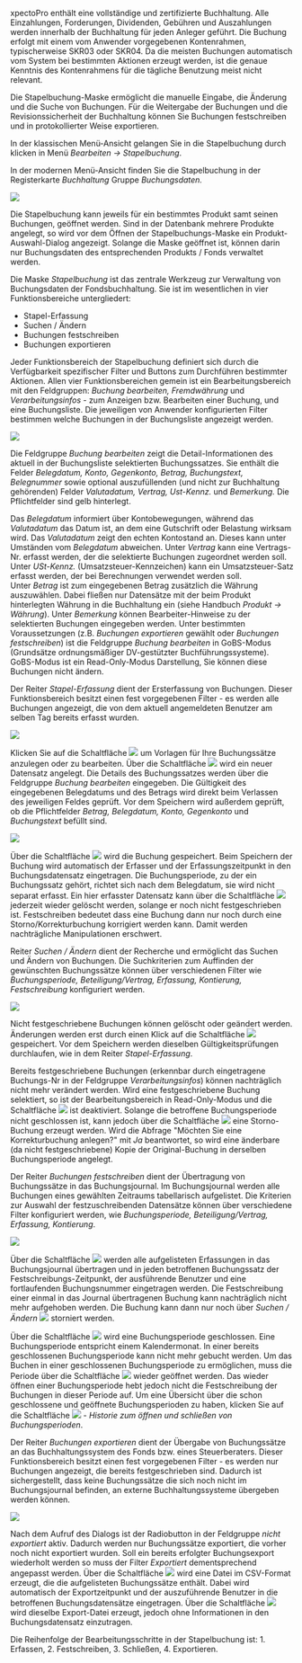 xpectoPro enthält eine vollständige und zertifizierte Buchhaltung. Alle Einzahlungen, Forderungen, Dividenden, Gebühren und Auszahlungen werden innerhalb der Buchhaltung für jeden Anleger geführt. Die Buchung erfolgt mit einem vom Anwender vorgegebenen Kontenrahmen, typischerweise SKR03 oder SKR04.
Da die meisten Buchungen automatisch vom System bei bestimmten Aktionen erzeugt werden, ist die genaue Kenntnis des Kontenrahmens für die tägliche Benutzung meist nicht relevant. 


Die Stapelbuchung-Maske ermöglicht die manuelle Eingabe, die Änderung und die Suche von Buchungen. Für die Weitergabe der Buchungen und die Revisionssicherheit der Buchhaltung können Sie Buchungen festschreiben und in protokollierter Weise exportieren.

In der klassischen Menü-Ansicht gelangen Sie in die Stapelbuchung durch klicken  in Menü *Bearbeiten → Stapelbuchung*.

In der modernen Menü-Ansicht finden Sie die Stapelbuchung in der Registerkarte *Buchhaltung* Gruppe *Buchungsdaten.*

![](http://xpecto.github.io/docs/img/img_1461684057429.png) 

Die Stapelbuchung kann jeweils für ein bestimmtes Produkt samt seinen Buchungen, geöffnet werden. Sind in der Datenbank mehrere Produkte angelegt, so wird vor dem Öffnen der Stapelbuchungs-Maske ein Produkt-Auswahl-Dialog angezeigt. Solange die Maske geöffnet ist, können darin nur Buchungsdaten des entsprechenden Produkts / Fonds verwaltet werden.

Die Maske *Stapelbuchung* ist das zentrale Werkzeug zur Verwaltung von Buchungsdaten der Fondsbuchhaltung. Sie ist im wesentlichen in vier Funktionsbereiche untergliedert:
 
 - Stapel-Erfassung
 -  Suchen / Ändern
 -  Buchungen festschreiben
 -  Buchungen exportieren

Jeder Funktionsbereich der Stapelbuchung definiert sich durch die Verfügbarkeit spezifischer Filter und Buttons zum Durchführen bestimmter Aktionen. Allen vier Funktionsbereichen gemein ist ein Bearbeitungsbereich mit den Feldgruppen: *Buchung bearbeiten, Fremdwährung* und *Verarbeitungsinfos* - zum Anzeigen bzw. Bearbeiten einer Buchung, und eine Buchungsliste. Die jeweiligen von Anwender konfigurierten Filter bestimmen welche Buchungen in der Buchungsliste angezeigt werden. 
 
![](http://xpecto.github.io/docs/img/img_1461685073709.png)

Die Feldgruppe *Buchung bearbeiten* zeigt die Detail-Informationen des aktuell in der Buchungsliste selektierten Buchungssatzes. Sie enthält die Felder *Belegdatum, Konto, Gegenkonto, Betrag, Buchungstext, Belegnummer* sowie optional auszufüllenden (und nicht zur Buchhaltung gehörenden) Felder *Valutadatum, Vertrag, Ust-Kennz.* und *Bemerkung.* Die Pflichtfelder sind gelb hinterlegt. 

Das *Belegdatum* informiert über Kontobewegungen, während das *Valutadatum* das Datum ist, an dem eine Gutschrift oder Belastung wirksam wird. Das *Valutadatum* zeigt den echten Kontostand an. Dieses kann unter Umständen vom *Belegdatum* abweichen. 
Unter *Vertrag* kann eine Vertrags-Nr. erfasst werden, der die selektierte Buchungen zugeordnet werden soll. 
Unter *USt-Kennz.* (Umsatzsteuer-Kennzeichen) kann ein Umsatzsteuer-Satz erfasst werden, der bei Berechnungen verwendet werden soll.  
Unter *Betrag* ist zum eingegebenen Betrag zusätzlich die Währung auszuwählen. Dabei fließen nur Datensätze mit der beim Produkt hinterlegten Währung in die Buchhaltung ein (siehe Handbuch *Produkt → Währung*).
Unter *Bemerkung* können Bearbeiter-Hinweise zu der selektierten Buchungen eingegeben werden.
Unter bestimmten Voraussetzungen (z.B. *Buchungen exportieren* gewählt oder *Buchungen festschreiben*) ist die Feldgruppe *Buchung bearbeiten* in GoBS-Modus (Grundsätze ordnungsmäßiger DV-gestützter Buchführungssysteme). GoBS-Modus ist ein Read-Only-Modus Darstellung, Sie können diese Buchungen nicht ändern.

Der Reiter *Stapel-Erfassung* dient der Ersterfassung von Buchungen. Dieser Funktionsbereich besitzt einen fest vorgegebenen Filter - es werden alle Buchungen angezeigt, die von dem aktuell angemeldeten Benutzer am selben Tag bereits erfasst wurden. 

![](http://xpecto.github.io/docs/img/img_1461685406019.png)

Klicken Sie auf die Schaltfläche ![](http://xpecto.github.io/docs/img/img_1439974064694.png) um Vorlagen für Ihre Buchungssätze anzulegen oder zu bearbeiten.
Über die Schaltfläche ![](http://xpecto.github.io/docs/img/img_1439801023332.png) wird ein neuer Datensatz angelegt. Die Details des Buchungssatzes werden über die Feldgruppe *Buchung bearbeiten* eingegeben.
Die Gültigkeit des eingegebenen Belegdatums und des Betrags wird direkt beim Verlassen des jeweiligen Feldes geprüft. Vor dem Speichern wird außerdem geprüft, ob die Pflichtfelder *Betrag, Belegdatum, Konto, Gegenkonto* und *Buchungstext* befüllt sind. 

![](http://xpecto.github.io/docs/img/img_1439812810573.png)

 Über die Schaltfläche ![](http://xpecto.github.io/docs/img/img_1439804594653.png) wird die Buchung gespeichert. Beim Speichern der Buchung wird automatisch der Erfasser und der Erfassungszeitpunkt in den Buchungsdatensatz eingetragen. Die Buchungsperiode, zu der ein Buchungssatz gehört, richtet sich nach dem Belegdatum, sie wird nicht separat erfasst. Ein hier erfasster Datensatz kann über die Schaltfläche ![](http://xpecto.github.io/docs/img/img_1439813538430.png) jederzeit wieder gelöscht werden, solange er noch nicht festgeschrieben ist. Festschreiben bedeutet dass eine Buchung dann nur noch durch eine Storno/Korrekturbuchung korrigiert werden kann. Damit werden nachträgliche Manipulationen erschwert.
 
Reiter *Suchen / Ändern* dient der Recherche und ermöglicht das Suchen und Ändern von Buchungen. Die Suchkriterien zum Auffinden der gewünschten Buchungssätze können über verschiedenen Filter wie  *Buchungsperiode, Beteiligung/Vertrag, Erfassung, Kontierung, Festschreibung* konfiguriert werden.

![](http://xpecto.github.io/docs/img/img_1461685262474.png)

Nicht festgeschriebene Buchungen können gelöscht oder geändert werden. Änderungen werden erst durch einen Klick auf die Schaltfläche ![](http://xpecto.github.io/docs/img/img_1439804594653.png) gespeichert. Vor dem Speichern werden dieselben Gültigkeitsprüfungen durchlaufen, wie in dem Reiter *Stapel-Erfassung*. 

Bereits festgeschriebene Buchungen (erkennbar durch eingetragene Buchungs-Nr in der Feldgruppe *Verarbeitungsinfos*) können nachträglich nicht mehr verändert werden. Wird eine festgeschriebene Buchung selektiert, so ist der Bearbeitungsbereich in Read-Only-Modus und die Schaltfläche  ![](http://xpecto.github.io/docs/img/img_1439813538430.png) ist deaktiviert. Solange die betroffene Buchungsperiode nicht geschlossen ist, kann jedoch über die Schaltfläche ![](http://xpecto.github.io/docs/img/img_1439816158639.png) eine Storno-Buchung erzeugt werden. Wird die Abfrage "Möchten Sie eine Korrekturbuchung anlegen?" mit *Ja* beantwortet, so wird eine änderbare (da nicht festgeschriebene) Kopie der Original-Buchung in derselben Buchungsperiode angelegt.

Der Reiter *Buchungen festschreiben* dient der Übertragung von Buchungssätze in das Buchungsjournal. 
Im Buchungsjournal werden alle Buchungen eines gewählten Zeitraums tabellarisch aufgelistet. Die Kriterien zur Auswahl der festzuschreibenden Datensätze können über verschiedene Filter konfiguriert werden, wie *Buchungsperiode, Beteiligung/Vertrag, Erfassung, Kontierung*. 

![](http://xpecto.github.io/docs/img/img_1461685459829.png)

Über die Schaltfläche ![](http://xpecto.github.io/docs/img/img_1439820973695.png) werden alle aufgelisteten Erfassungen in das Buchungsjournal übertragen und in jeden betroffenen Buchungssatz der Festschreibungs-Zeitpunkt, der ausführende Benutzer und eine fortlaufenden Buchungsnummer eingetragen werden. Die Festschreibung einer einmal in das Journal übertragenen Buchung kann nachträglich nicht mehr aufgehoben werden. Die Buchung kann dann nur noch über *Suchen / Ändern* ![](http://xpecto.github.io/docs/img/img_1439816158639.png) storniert werden.

Über die Schaltfläche ![](http://xpecto.github.io/docs/img/img_1463479213984.png) wird eine Buchungsperiode geschlossen. Eine Buchungsperiode entspricht einem Kalendermonat. In einer bereits geschlossenen Buchungsperiode kann nicht mehr gebucht werden. Um das Buchen in einer geschlossenen Buchungsperiode zu ermöglichen, muss die Periode über die Schaltfläche ![](http://xpecto.github.io/docs/img/img_1463479270448.png) wieder geöffnet werden. Das wieder öffnen einer Buchungsperiode hebt jedoch nicht die Festschreibung der Buchungen in dieser Periode auf.
Um eine Übersicht über die schon geschlossene und geöffnete Buchungsperioden zu haben,  klicken Sie auf die Schaltfläche ![](http://xpecto.github.io/docs/img/img_1439975955612.png) - *Historie zum öffnen und schließen von Buchungsperioden*.

Der Reiter *Buchungen exportieren* dient der Übergabe von Buchungssätze an das Buchhaltungssystem des Fonds bzw. eines Steuerberaters. Dieser Funktionsbereich besitzt einen fest vorgegebenen Filter - es werden nur Buchungen angezeigt, die bereits festgeschrieben sind. Dadurch ist sichergestellt, dass keine Buchungssätze die sich noch nicht im Buchungsjournal befinden, an externe Buchhaltungssysteme übergeben werden können. 

![](http://xpecto.github.io/docs/img/img_1461685921010.png)

Nach dem Aufruf des Dialogs ist der Radiobutton in der Feldgruppe *nicht exportiert* aktiv. Dadurch werden nur Buchungssätze exportiert, die vorher noch nicht exportiert wurden. Soll ein bereits erfolgter Buchungsexport wiederholt werden so muss der Filter *Exportiert* dementsprechend angepasst werden. 
Über die Schaltfläche ![](http://xpecto.github.io/docs/img/img_1439892039334.png) wird eine Datei im CSV-Format erzeugt, die die aufgelisteten Buchungssätze enthält. Dabei wird automatisch der Exportzeitpunkt und der auszuführende Benutzer in die betroffenen Buchungsdatensätze eingetragen. Über die Schaltfläche ![](http://xpecto.github.io/docs/img/img_1439894313567.png) wird dieselbe Export-Datei erzeugt, jedoch ohne Informationen in den Buchungsdatensatz einzutragen.

Die Reihenfolge der Bearbeitungsschritte in der Stapelbuchung ist: 1. Erfassen, 2. Festschreiben, 3. Schließen, 4. Exportieren.
